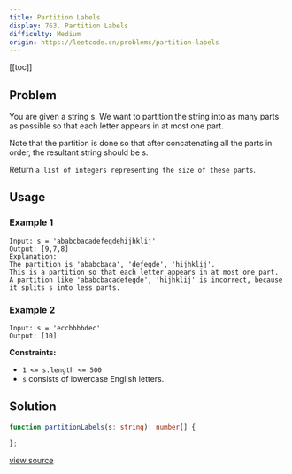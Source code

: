 ```yaml
---
title: Partition Labels
display: 763. Partition Labels
difficulty: Medium
origin: https://leetcode.cn/problems/partition-labels
---
```


[[toc]]

## Problem

You are given a string s. We want to partition the string into as many parts as possible so that each letter appears in at most one part.

Note that the partition is done so that after concatenating all the parts in order, the resultant string should be s.

Return `a list of integers representing the size of these parts`.

## Usage

### Example 1

```
Input: s = 'ababcbacadefegdehijhklij'
Output: [9,7,8]
Explanation:
The partition is 'ababcbaca', 'defegde', 'hijhklij'.
This is a partition so that each letter appears in at most one part.
A partition like 'ababcbacadefegde', 'hijhklij' is incorrect, because it splits s into less parts.
```

### Example 2

```
Input: s = 'eccbbbbdec'
Output: [10]
```


**Constraints:**

- <code>1 &lt;= s.length &lt;= 500</code>
- <code>s</code> consists of lowercase English letters.


## Solution

```ts
function partitionLabels(s: string): number[] {

};
```

[view source](https://leetcode.cn/problems/partition-labels)
